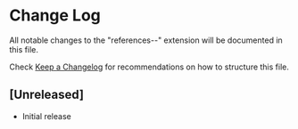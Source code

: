 # Change Log

All notable changes to the "references--" extension will be documented in this file.

Check [Keep a Changelog](http://keepachangelog.com/) for recommendations on how to structure this file.

## [Unreleased]

- Initial release